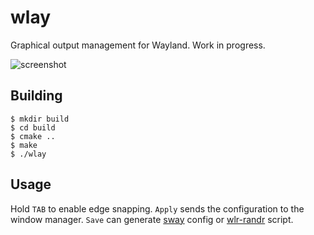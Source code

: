 # wlay
Graphical output management for Wayland. Work in progress.

![screenshot](https://user-images.githubusercontent.com/3966931/58381331-3e75d680-7fbc-11e9-9199-bb49e26670b7.png)

## Building

```
$ mkdir build
$ cd build
$ cmake ..
$ make
$ ./wlay
```

## Usage

Hold `TAB` to enable edge snapping. `Apply` sends the configuration to the window manager. `Save` can generate [sway](https://github.com/swaywm/sway) config or [wlr-randr](https://github.com/emersion/wlr-randr) script.
